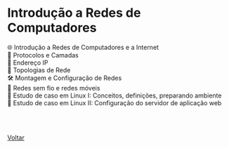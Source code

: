 <h1>Introdução a Redes de Computadores</h1>
<a href="./topico1" style="text-decoration:none;">🌐 Introdução a Redes de Computadores e a Internet</a><br>
<a href="./topico2" style="text-decoration:none;">🏢 Protocolos e Camadas</a><br>
<a href="./topico3" style="text-decoration:none;">📍 Endereço IP</a><br>
<a href="./topico4" style="text-decoration:none;">🧩 Topologias de Rede</a><br>
<a href="./topico5" style="text-decoration:none;">🛠 Montagem e Configuração de Redes</a><br>
<a href="./topico6" style="text-decoration:none;">📶 Redes sem fio e redes móveis</a><br>
<a href="./topico7" style="text-decoration:none;">🐧 Estudo de caso em Linux I: Conceitos, definições, preparando ambiente</a><br>
<a href="./topico8" style="text-decoration:none;">🐧 Estudo de caso em Linux II: Configuração do servidor de aplicação web</a><br>

<br><br>

<a href="../../README.md">Voltar</a>